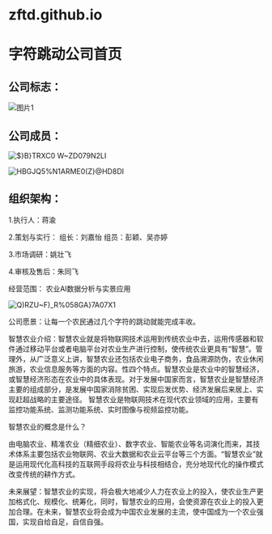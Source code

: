 
# zftd.github.io 
# 字符跳动公司首页

## 公司标志：






![图片1](https://user-images.githubusercontent.com/80244129/111142489-b6f9bd00-85bf-11eb-9a0f-e66fc26d596a.png)

## 公司成员：



![$}B}TRXC0 W~Z`D`079N2LI](https://user-images.githubusercontent.com/80244129/111158213-bcacce00-85d2-11eb-9142-3e2d6c6a5051.png)

![HBGJQ5%N1ARME0(Z}@HD8DI](https://user-images.githubusercontent.com/80244129/111143380-b281d400-85c0-11eb-80e7-f9a122ba82da.png)

## 组织架构：

1.执行人：蒋渝

2.策划与实行：
组长：刘嘉怡
组员：彭颖、吴亦婷

3.市场调研：姚壮飞

4.审核及售后：朱同飞


经营范围：
农业AI数据分析与实景应用




![Q)RZU~F)_R%058GA}7A07X1](https://user-images.githubusercontent.com/80244129/111159075-aa7f5f80-85d3-11eb-853b-741630bfbce7.png)




公司愿景：让每一个农民通过几个字符的跳动就能完成丰收。





智慧农业介绍：智慧农业就是将物联网技术运用到传统农业中去，运用传感器和软件通过移动平台或者电脑平台对农业生产进行控制，使传统农业更具有“智慧”。管理外，从广泛意义上讲，智慧农业还包括农业电子商务，食品溯源防伪，农业休闲旅游，农业信息服务等方面的内容。性四个特点。智慧农业是农业中的智慧经济，或智慧经济形态在农业中的具体表现。对于发展中国家而言，智慧农业是智慧经济主要的组成部分，是发展中国家消除贫困、实现后发优势、经济发展后来居上、实现赶超战略的主要途径。
智慧农业是物联网技术在现代农业领域的应用，主要有监控功能系统、监测功能系统、实时图像与视频监控功能。

智慧农业的概念是什么？

由电脑农业、精准农业（精细农业）、数字农业、智能农业等名词演化而来，其技术体系主要包括农业物联网、农业大数据和农业云平台等三个方面。“智慧农业”就是运用现代化高科技的互联网手段将农业与科技相结合，充分地现代化的操作模式改变传统的耕作方式。

未来展望：智慧农业的实现，将会极大地减少人力在农业上的投入，使农业生产更加格式化、规模化、统筹化，同时，智慧农业的应用，会使资源在农业上的投入更加合理。在未来，智慧农业将会成为中国农业发展的主流，使中国成为一个农业强国，实现自给自足，自信自强。
              
